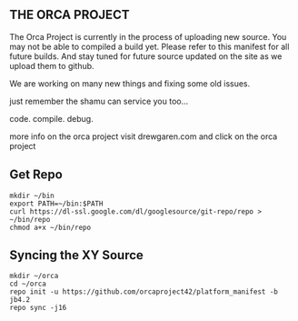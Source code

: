 THE ORCA PROJECT
----------------

The Orca Project is currently in the process of uploading new source. You may not be able to
compiled a build yet. Please refer to this manifest for all future builds. And stay tuned 
for future source updated on the site as we upload them to github.

We are working on many new things and fixing some old issues. 

just remember the shamu can service you too...

code. compile. debug.

more info on the orca project visit drewgaren.com and click on the orca project


Get Repo
--------

    mkdir ~/bin
    export PATH=~/bin:$PATH
    curl https://dl-ssl.google.com/dl/googlesource/git-repo/repo > ~/bin/repo
    chmod a+x ~/bin/repo

Syncing the XY Source
---------------------------------------

    mkdir ~/orca
    cd ~/orca
    repo init -u https://github.com/orcaproject42/platform_manifest -b jb4.2
    repo sync -j16
